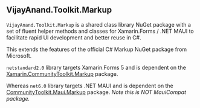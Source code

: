 ## VijayAnand.Toolkit.Markup

`VijayAnand.Toolkit.Markup` is a shared class library NuGet package with a set of fluent helper methods and classes for Xamarin.Forms / .NET MAUI to facilitate rapid UI development and better reuse in C#.

This extends the features of the official C# Markup NuGet package from Microsoft.

`netstandard2.0` library targets Xamarin.Forms 5 and is dependent on the [Xamarin.CommunityToolkit.Markup](https://www.nuget.org/packages/Xamarin.CommunityToolkit.Markup/) package.

Whereas `net6.0` library targets .NET MAUI and is dependent on the [CommunityToolkit.Maui.Markup](https://www.nuget.org/packages/CommunityToolkit.Maui.Markup/) package. *Note this is NOT MauiCompat package.*